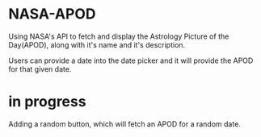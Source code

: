 # NASA-APOD
Using NASA's API to fetch and display the Astrology Picture of the Day(APOD), along with it's name and it's description.

Users can provide a date into the date picker and it will provide the APOD for that given date.

# in progress
Adding a random button, which will fetch an APOD for a random date.
